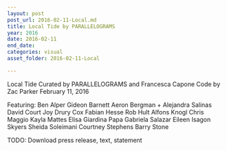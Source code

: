 ```yaml
---
layout: post
post_url: 2016-02-11-Local.md
title: Local Tide by PARALLELOGRAMS
year: 2016
date: 2016-02-11
end_date: 
categories: visual
asset_folder: 2016-02-11-Local

---
```

Local Tide
Curated by PARALLELOGRAMS and Francesca Capone
Code by Zac Parker
February 11, 2016

Featuring:
Ben Alper
Gideon Barnett
Aeron Bergman +
Alejandra Salinas
David Court
Joy Drury Cox
Fabian Hesse
Rob Hult
Alfons Knogl
Chris Maggio
Kayla Mattes
Elisa Giardina Papa
Gabriela Salazar
Eileen Isagon Skyers
Sheida Soleimani
Courtney Stephens
Barry Stone

TODO: Download press release, text, statement
